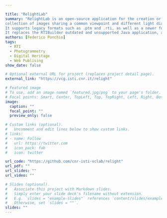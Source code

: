 ```yaml
---

title: "RelightLab"
summary: "RelightLab is an open-source application for the creation or relightable images (RTI: Reflectance Transformation Imaging), using a 
collection of images sharing a common viewpoint and different light direction.
It supports legacy formats such as .ptm and .rti, as well as a newer format suitable for efficient web visualization (through the lib OpenLime).
It replaces the RTIBuilder outdated and unsupported Java application, and add new features, such as normal computation, lights 3d geometry, etc."
authors: [Federico Ponchio]
tags:
  - RTI
  - Photogrammetry
  - Digital Heritage
  - Web Publising 
show_date: false

# Optional external URL for project (replaces project detail page).
external_link: "https://vcg.isti.cnr.it/relight"

# Featured image
# To use, add an image named `featured.jpg/png` to your page's folder.
# Focal points: Smart, Center, TopLeft, Top, TopRight, Left, Right, BottomLeft, Bottom, BottomRight.
image:
  caption: ""
  focal_point: ""
  preview_only: false

# Custom links (optional).
#   Uncomment and edit lines below to show custom links.
# links:
# - name: Follow
#   url: https://twitter.com
#   icon_pack: fab
#   icon: twitter

url_code: "https://github.com/cnr-isti-vclab/relight"
url_pdf: ""
url_slides: ""
url_video: ""

# Slides (optional).
#   Associate this project with Markdown slides.
#   Simply enter your slide deck's filename without extension.
#   E.g. `slides = "example-slides"` references `content/slides/example-slides.md`.
#   Otherwise, set `slides = ""`.
slides: ""
---
```

